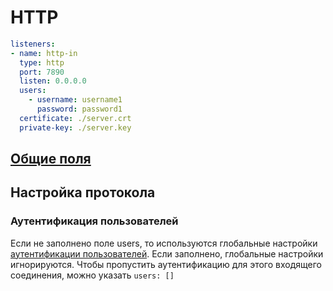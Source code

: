 # HTTP

```{.yaml linenums="1"}
listeners:
- name: http-in
  type: http
  port: 7890
  listen: 0.0.0.0
  users:
    - username: username1
      password: password1
  certificate: ./server.crt
  private-key: ./server.key
```

## [Общие поля](./index.md)

## Настройка протокола

### Аутентификация пользователей

Если не заполнено поле users, то используются глобальные настройки [аутентификации пользователей](../../general.md/#_2). Если заполнено, глобальные настройки игнорируются. Чтобы пропустить аутентификацию для этого входящего соединения, можно указать `users: []` 